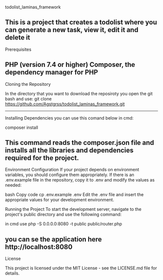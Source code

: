todolist_laminas_framework

This is a project that creates a todolist where you can generate a new task, view it, edit it and delete it
------------------------------------------------------------------------------------------------
Prerequisites

PHP (version 7.4 or higher)
Composer, the dependency manager for PHP
-----------------------------------------------------------------------------------------------
Cloning the Repository

In the directory that you want to download the reposiroty you open the git bash and use:
git clone https://github.com/Agstgrss/todolist_laminas_framework.git

---------------------------------------------------------------------------------------------
Installing Dependencies
you can use this comand below in cmd:

composer install

This command reads the composer.json file and installs all the libraries and dependencies required for the project.
---------------------------------------------------------------------------------------------
Environment Configuration
If your project depends on environment variables, you should configure them appropriately. If there is an .env.example file in the repository, copy it to .env and modify the values as needed:

bash
Copy code
cp .env.example .env
Edit the .env file and insert the appropriate values for your development environment.

Running the Project
To start the development server, navigate to the project's public directory and use the following command:

in cmd use 
php -S 0.0.0.0:8080 -t public public/router.php

you can se the application here http://localhost:8080 
---------------------------------------------------------------------------------------------
License

This project is licensed under the MIT License - see the LICENSE.md file for details.

